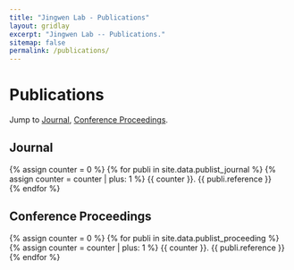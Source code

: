 ```yaml
---
title: "Jingwen Lab - Publications"
layout: gridlay
excerpt: "Jingwen Lab -- Publications."
sitemap: false
permalink: /publications/
---
```


# Publications

Jump to [Journal](#journal), [Conference Proceedings](#proceedings).

## Journal<a name="journal"></a>
{% assign counter = 0 %}
{% for publi in site.data.publist_journal %}
  {% assign counter = counter | plus: 1 %}
  {{ counter }}.  {{ publi.reference }} <br />
{% endfor %}

## Conference Proceedings<a name="proceedings"></a>
{% assign counter = 0 %}
{% for publi in site.data.publist_proceeding %}
  {% assign counter = counter | plus: 1 %}
  {{ counter }}.  {{ publi.reference }} <br />
{% endfor %}
